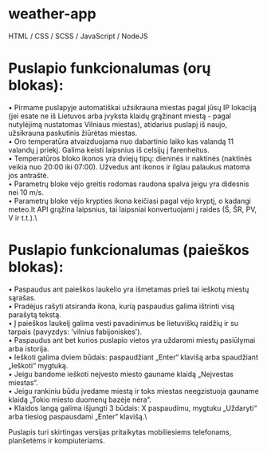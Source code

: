 # weather-app
HTML / CSS / SCSS / JavaScript / NodeJS

# Puslapio funkcionalumas (orų blokas):

• Pirmame puslapyje automatiškai užsikrauna miestas pagal jūsų IP lokaciją (jei esate ne iš Lietuvos arba įvyksta klaidų grąžinant miestą - pagal nutylėjimą nustatomas Vilniaus miestas), atidarius puslapį iš naujo, užsikrauna paskutinis žiūrėtas miestas.\
• Oro temperatūra atvaizduojama nuo dabartinio laiko kas valandą 11 valandų į priekį. Galima keisti laipsnius iš celsijų į farenheitus.\
• Temperatūros bloko ikonos yra dviejų tipų: dieninės ir naktinės (naktinės veikia nuo 20:00 iki 07:00). Užvedus ant ikonos ir ilgiau palaukus matoma jos antraštė.\
• Parametrų bloke vėjo greitis rodomas raudona spalva jeigu yra didesnis nei 10 m/s.\
• Parametrų bloke vėjo krypties ikona keičiasi pagal vėjo kryptį, o kadangi meteo.lt API grąžina laipsnius, tai laipsniai konvertuojami į raides (Š, ŠR, PV, V ir t.t.).\

# Puslapio funkcionalumas (paieškos blokas):

• Paspaudus ant paieškos laukelio yra išmetamas prieš tai ieškotų miestų sąrašas.\
• Pradėjus rašyti atsiranda ikona, kurią paspaudus galima ištrinti visą parašytą tekstą.\
• Į paieškos laukelį galima vesti pavadinimus be lietuviškų raidžių ir su tarpais (pavyzdys: 'vilnius fabijoniskes').\
• Paspaudus ant bet kurios puslapio vietos yra uždaromi miestų pasiūlymai arba istorija.\
• Ieškoti galima dviem būdais: paspaudžiant „Enter“ klavišą arba spaudžiant „Ieškoti“ mygtuką.\
• Jeigu bandome ieškoti neįvesto miesto gauname klaidą „Neįvestas miestas“.\
• Jeigu rankiniu būdu įvedame miestą ir toks miestas neegzistuoja gauname klaidą „Tokio miesto duomenų bazėje nėra“.\
• Klaidos langą galima išjungti 3 būdais: X paspaudimu, mygtuku „Uždaryti“ arba tiesiog paspausdami „Enter“ klavišą.\

Puslapis turi skirtingas versijas pritaikytas mobiliesiems telefonams, planšetėms ir kompiuteriams.

